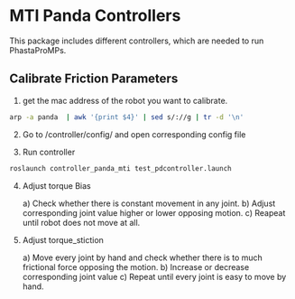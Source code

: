 # MTI Panda Controllers

This package includes different controllers, which are needed to run PhastaProMPs. 

## Calibrate Friction Parameters

1. get the mac address of the robot you want to calibrate. 

```bash
arp -a panda  | awk '{print $4}' | sed s/://g | tr -d '\n'
```

2. Go to /controller/config/ and open corresponding config file

3. Run controller 

```bash
roslaunch controller_panda_mti test_pdcontroller.launch
```

4. Adjust torque Bias

    a) Check whether there is constant movement in any joint.
    b) Adjust corresponding joint value higher or lower opposing motion.
    c) Reapeat until robot does not move at all. 

5. Adjust torque_stiction

    a) Move every joint by hand and check whether there is to much frictional force opposing the motion.
    b) Increase or decrease corresponding joint value
    c) Repeat until every joint is easy to move by hand. 